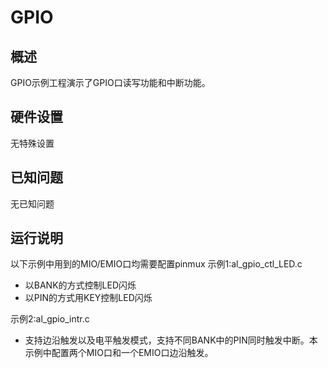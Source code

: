 # GPIO

## 概述

GPIO示例工程演示了GPIO口读写功能和中断功能。

## 硬件设置

无特殊设置

## 已知问题

无已知问题

## 运行说明
以下示例中用到的MIO/EMIO口均需要配置pinmux
示例1:al_gpio_ctl_LED.c
- 以BANK的方式控制LED闪烁
- 以PIN的方式用KEY控制LED闪烁

示例2:al_gpio_intr.c
- 支持边沿触发以及电平触发模式，支持不同BANK中的PIN同时触发中断。本示例中配置两个MIO口和一个EMIO口边沿触发。
